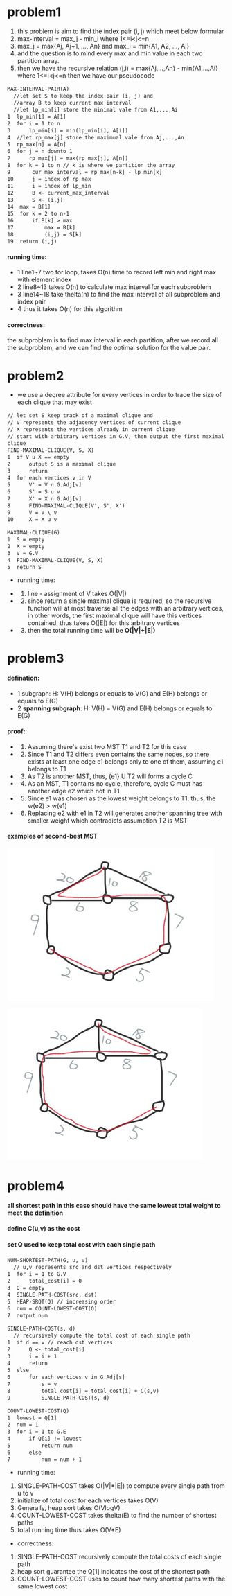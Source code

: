 # problem1
1. this problem is aim to find the index pair (i, j) which meet below formular
2. max-interval = max_j - min_i where 1<=i<j<=n
3. max_j = max{Aj, Aj+1, ..., An} and max_i = min{A1, A2, ..., Ai}
4. and the question is to mind every max and min value in each two partition array.
5. then we have the recursive relation
(j,i) = max{Aj,...,An} - min{A1,...,Ai} where 1<=i<j<=n then we have our pseudocode
```
MAX-INTERVAL-PAIR(A)
  //let set S to keep the index pair (i, j) and
  //array B to keep current max interval
  //let lp_min[i] store the minimal vale from A1,...,Ai
1  lp_min[1] = A[1]
2  for i = 1 to n
3      lp_min[i] = min(lp_min[i], A[i])
4  //let rp_max[j] store the maximual vale from Aj,...,An
5  rp_max[n] = A[n]
6  for j = n downto 1
7      rp_max[j] = max(rp_max[j], A[n])
8  for k = 1 to n // k is where we partition the array
9       cur_max_interval = rp_max[n-k] - lp_min[k]
10      j = index of rp_max
11      i = index of lp_min
12      B <- current_max_interval
13      S <- (i,j)
14  max = B[1]
15  for k = 2 to n-1
16      if B[k] > max
17          max = B[k]
18          (i,j) = S[k]
19  return (i,j)
```   
#### running time:
* 1 line1~7 two for loop, takes O(n) time to record left min and right max with element index
* 2 line8~13 takes O(n) to calculate max interval for each subproblem
* 3 line14~18 take thelta(n) to find the max interval of all subproblem and index pair
* 4 thus it takes O(n) for this algorithm
#### correctness:
the subproblem is to find max interval in each partition, after we record all the subproblem, and we can find the optimal solution for the value pair.

# problem2
* we use a degree attribute for every vertices in order to trace the size of each clique that may exist
```
// let set S keep track of a maximal clique and
// V represents the adjacency vertices of current clique
// X represents the vertices already in current clique
// start with arbitrary vertices in G.V, then output the first maximal clique
FIND-MAXIMAL-CLIQUE(V, S, X)
1  if V u X == empty
2      output S is a maximal clique
3      return
4  for each vertices v in V
5      V' = V n G.Adj[v]
6      S' = S u v
7      X' = X n G.Adj[v]
8      FIND-MAXIMAL-CLIQUE(V', S', X')
9      V = V \ v
10     X = X u v
```
```
MAXIMAL-CLIQUE(G)
1  S = empty
2  X = empty
3  V = G.V
4  FIND-MAXIMAL-CLIQUE(V, S, X)
5  return S
```
+ running time:
* 1. line - assignment of V takes O(|V|)
* 2. since return a single maximal clique is required, so the recursive function will at most traverse all the edges with an arbitrary vertices, in other words, the first maximal clique will have this vertices contained, thus takes O(|E|) for this arbitrary vertices
* 3. then the total running time will be **O(|V|+|E|)**

# problem3
#### defination:
* 1 subgraph: H: V(H) belongs or equals to V(G) and E(H) belongs or equals
to E(G)
* 2 **spanning subgraph**: H: V(H) = V(G) and E(H) belongs or equals to E(G)

#### proof:
* 1. Assuming there's exist two MST T1 and T2 for this case
* 2. Since T1 and T2 differs even contains the same nodes, so there exists at least one edge e1 belongs only to one of them, assuming e1 belongs to T1
* 3. As T2 is another MST, thus, {e1} U T2 will forms a cycle C
* 4. As an MST, T1 contains no cycle, therefore, cycle C must has another edge e2 which not in T1
* 5. Since e1 was chosen as the lowest weight belongs to T1, thus, the w(e2) > w(e1)
* 6. Replacing e2 with e1 in T2 will generates another spanning tree with smaller weight which contradicts assumption T2 is MST

#### examples of second-best MST
![](image/sb-mst-1.jpg)

![](image/sb-mst-2.jpg)

# problem4
#### all shortest path in this case should have the same lowest total weight to meet the definition
#### define C(u,v) as the cost
#### set Q used to keep total cost with each single path
```
NUM-SHORTEST-PATH(G, u, v)
  // u,v represents src and dst vertices respectively
1  for i = 1 to G.V
2      total_cost[i] = 0
3  Q = empty
4  SINGLE-PATH-COST(src, dst)
5  HEAP-SROT(Q) // increasing order
6  num = COUNT-LOWEST-COST(Q)
7  output num
```
```
SINGLE-PATH-COST(s, d)
  // recursively compute the total cost of each single path
1  if d == v // reach dst vertices
2      Q <- total_cost[i]
3      i = i + 1
4      return
5  else
6      for each vertices v in G.Adj[s]
7          s = v
8          total_cost[i] = total_cost[i] + C(s,v)
9          SINGLE-PATH-COST(s, d)
```
```
COUNT-LOWEST-COST(Q)
1  lowest = Q[1]
2  num = 1
3  for i = 1 to G.E
4      if Q[i] != lowest
5          return num
6      else
7          num = num + 1
```
+ running time:
1. SINGLE-PATH-COST takes O(|V|*|E|) to compute every single path from u to v
2. initialize of total cost for each vertices takes O(V)
3. Generally, heap sort takes O(VlogV)
4. COUNT-LOWEST-COST takes thelta(E) to find the number of shortest paths
5. total running time thus takes O(V*E)

+ correctness:
1. SINGLE-PATH-COST recursively compute the total costs of each single path
2. heap sort guarantee the Q[1] indicates the cost of the shortest path
3. COUNT-LOWEST-COST uses to count how many shortest paths with the same lowest cost
